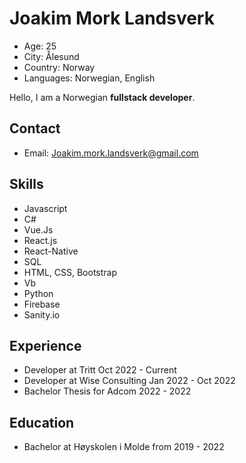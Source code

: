 # Joakim Mork Landsverk
- Age: 25
- City: Ålesund
- Country: Norway
- Languages: Norwegian, English


Hello, I am a Norwegian **fullstack developer**. <br/>

## Contact
- Email: Joakim.mork.landsverk@gmail.com

## Skills
- Javascript
- C#
- Vue.Js
- React.js
- React-Native
- SQL
- HTML, CSS, Bootstrap
- Vb
- Python
- Firebase
- Sanity.io

## Experience
- Developer at Tritt Oct 2022 - Current
- Developer at Wise Consulting Jan 2022 - Oct 2022
- Bachelor Thesis for Adcom 2022 - 2022
## Education
- Bachelor at Høyskolen i Molde from 2019 - 2022
